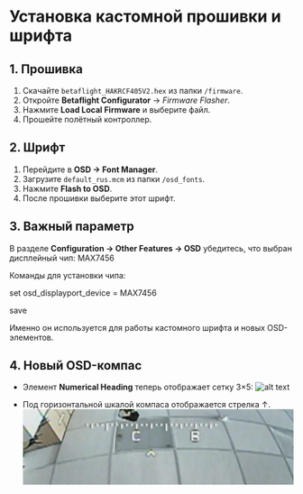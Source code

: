 # Установка кастомной прошивки и шрифта

## 1. Прошивка
1. Скачайте `betaflight_HAKRCF405V2.hex` из папки `/firmware`.
2. Откройте **Betaflight Configurator** → *Firmware Flasher*.
3. Нажмите **Load Local Firmware** и выберите файл.
4. Прошейте полётный контроллер.

## 2. Шрифт
1. Перейдите в **OSD → Font Manager**.
2. Загрузите `default_rus.mcm` из папки `/osd_fonts`.
3. Нажмите **Flash to OSD**.
4. После прошивки выберите этот шрифт.

## 3. Важный параметр
В разделе **Configuration → Other Features → OSD** убедитесь, что выбран дисплейный чип: MAX7456

Команды для установки чипа:

set osd_displayport_device = MAX7456

save

Именно он используется для работы кастомного шрифта и новых OSD-элементов.

## 4. Новый OSD-компас
- Элемент **Numerical Heading** теперь отображает сетку 3×5:
![alt text](кц.png)

- Под горизонтальной шкалой компаса отображается стрелка ↑.
![alt text](кбл.png)